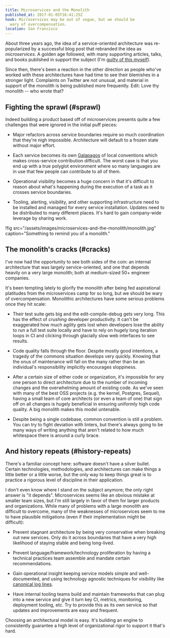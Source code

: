 ```yaml
---
title: Microservices and the Monolith
published_at: 2017-01-05T16:41:25Z
hook: Microservices may be out of vogue, but we should be
  wary of overcompensation.
location: San Francisco
---
```


About three years ago, the idea of a service-oriented
architecture was re-popularized by a successful blog post
that rebranded the idea as _microservices_. A golden age
followed, with many supporting articles, talks, and books
published in support the subject (I'm [guilty of this
myself](/microservices)).

Since then, there's been a reaction in the other direction
as people who've worked with these architectures have
had time to see their blemishes in a stronger light.
Complaints on Twitter are not unusual, and material in
support of the monolith is being published more frequently.
Edit: Love thy monolith -- who wrote that?

## Fighting the sprawl (#sprawl)

Indeed building a product based off of microservices
presents quite a few challenges that were ignored in the
initial puff pieces:

* Major refactors across service boundaries require so much
  coordination that they're nigh impossible. Architecture
  will default to a frozen state without major effort.

* Each service becomes its own [Galapagos][galapagos] of
  local conventions which makes cross-service contribution
  difficult. The worst case is that you end up with a true
  polyglot environment where so many languages are in use
  that few people can contribute to all of them.

* Operational visibility becomes a huge concern in that
  it's difficult to reason about what's happening during
  the execution of a task as it crosses service boundaries.

* Tooling, alerting, visibility, and other supporting
  infrastructure need to be installed and managed for every
  service installation. Updates need to be distributed to
  many different places. It's hard to gain company-wide
  leverage by sharing work.

!fig src="/assets/images/microservices-and-the-monolith/monolith.jpg" caption="Something to remind you of a monolith."

## The monolith's cracks (#cracks)

I've now had the opportunity to see both sides of the coin:
an internal architecture that was largely service-oriented,
and one that depends heavily on a very large monolith; both
at medium-sized 50+ engineer companies.

It's been tempting lately to glorify the monolith after
being fed aspirational platitudes from the microservices
camp for so long, but we should be wary of
overcompensation. Monolithic architectures have some
serious problems once they hit scale:

* Their test suite gets big and the edit-compile-debug gets
  very long. This has the effect of _crushing_ developer
  productivity. It can't be exaggerated how much agility
  gets lost when developers lose the ability to run a full
  test suite locally and have to rely on hugely long
  iteration loops in CI and clicking through glacially slow
  web interfaces to see results.

* Code quality falls through the floor. Despite mostly good
  intentions, a tragedy of the commons situation develops
  very quickly. Knowing that the onus of maintenance will
  fall on the many rather than be an individual's
  responsibility implicitly encourages sloppiness.

* After a certain size of either code or organization, it's
  impossible for any one person to direct architecture due
  to the number of incoming changes and the overwhelming
  amount of existing code. As we've seen with many of the
  best OSS projects (e.g. the kernel, Postgres, Sequel),
  having a small team of core architects (or even a team of
  one) that sign off on all changes is hugely beneficial in
  ensuring uniformly high code quality. A big monolith
  makes this model untenable.

* Despite being a single codebase, common convention is
  still a problem. You can try to fight deviation with
  linters, but there's always going to be many ways of
  writing anything that aren't related to how much
  whitespace there is around a curly brace.

## And history repeats (#history-repeats)

There's a familiar concept here: software doesn't have a
silver bullet. Certain technologies, methodologies, and
architectures can make things a little better or a little
worse, but the only way to keep things great is to practice
a rigorous level of discipline in their application.

I don't even know where I stand on the subject anymore; the
only right answer is "it depends". Microservices seems like
an obvious mistake at smaller team sizes, but I'm still
largely in favor of them for larger products and
organizations. While many of problems with a large monolith
are difficult to overcome, many of the weaknesses of
microservices seem to me to have plausible mitigations
(even if their implementation might be difficult):

* Prevent stagnant architecture by being very conservative
  when breaking out new services. Only do it across
  boundaries that have a very high likelihood of staying
  stable and being long-lived.

* Prevent language/framework/technology proliferation by
  having a technical practices team assemble and mandate
  certain recommendations.

* Gain operational insight keeping service models simple
  and well-documented, and using technology agnostic
  techniques for visibility like [canonical log
  lines](/canonical-log-lines).

* Have internal tooling teams build and maintain frameworks
  that can plug into a new service and give it turn key CI,
  metrics, monitoring, deployment tooling, etc. Try to
  provide this as its own service so that updates and
  improvements are easy and frequent.

Choosing an architectural model is easy. It's building an
engine to consistently guarantee a high level of
organizational rigor to support it that's hard.

[galapagos]: https://en.wikipedia.org/wiki/Galápagos_syndrome
